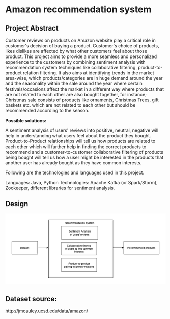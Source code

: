 # Amazon recommendation system

## Project Abstract

Customer reviews on products on Amazon website play a critical role in customer's decision of buying a product.
Customer's choice of products, likes dislikes are affected by what other customers feel about those product.
This project aims to provide a more seamless and personalized experience to the customers by combining sentiment
analysis with  recommendation system techniques like collaborative filtering, product-to-product relation filtering.
It also aims at identifying trends in the market area-wise, which products/categories are in huge demand around the
year and the seasonality within the sale around the year where certain festivals/occasions affect the market in a
different way where products that are not related to each other are also bought together, for instance;
Christmas sale consists of products like ornaments, Christmas Trees, gift baskets etc. which are not related to
each other but should be recommended according to the season.

**Possible solutions:**

A sentiment analysis of users' reviews into positive, neutral, negative will help in understanding what users feel
about the product they bought. Product-to-Product relationships will tell us how products are related to each other
which will further help in finding the correct products to recommend and a customer-to-customer
collaborative filtering of products being bought will tell us how a user might be interested in the products that
another user has already bought as they have common interests.


Following are the technologies and languages used in this project.

Languages: Java, Python
Technologies: Apache Kafka (or Spark/Storm), Zookeeper, different libraries for sentiment analysis.

## Design

![alt text](https://github.com/ChaitanyaKhoje/amazon-recommendation-system/blob/master/RecommenderSystem-Page-2.png)


Dataset source:
---
http://jmcauley.ucsd.edu/data/amazon/